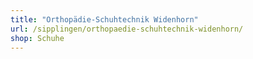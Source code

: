 ```yaml
---
title: "Orthopädie-Schuhtechnik Widenhorn"
url: /sipplingen/orthopaedie-schuhtechnik-widenhorn/
shop: Schuhe
---
```

